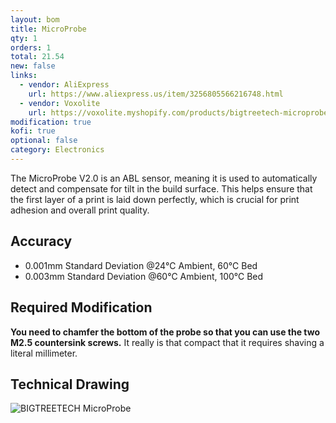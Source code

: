 ```yaml
---
layout: bom
title: MicroProbe
qty: 1
orders: 1
total: 21.54
new: false
links:
  - vendor: AliExpress
    url: https://www.aliexpress.us/item/3256805566216748.html
  - vendor: Voxolite
    url: https://voxolite.myshopify.com/products/bigtreetech-microprobe-v2-auto-leveling-sensor-3d-touch-sensor-for-ender-3-voron-2-4-h2-extruder-skr-mini-e3-v3-0-vs-bl-touch
modification: true
kofi: true
optional: false
category: Electronics
---
```


The MicroProbe V2.0 is an ABL sensor, meaning it is used to automatically detect and compensate for tilt in the build
surface. This helps ensure that the first layer of a print is laid down
perfectly, which is crucial for print adhesion and overall print quality.

## Accuracy

- 0.001mm Standard Deviation @24℃ Ambient, 60℃ Bed
- 0.003mm Standard Deviation @60℃ Ambient, 100℃ Bed

## Required Modification

**You need to chamfer the bottom of the probe so that you can use the two M2.5 countersink screws.** It really is that
compact that it requires shaving a literal millimeter.

## Technical Drawing

![BIGTREETECH MicroProbe](https://cdn.shopify.com/s/files/1/1619/4791/files/1_7524321e-f03e-4d21-b846-04d5ef018ddc.jpg?v=1694521676)